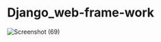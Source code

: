  # Django_web-frame-work
![Screenshot (69)](https://user-images.githubusercontent.com/75175276/206408245-2db23592-82b0-4b6d-b9c2-fc139e807cdb.png)
 
